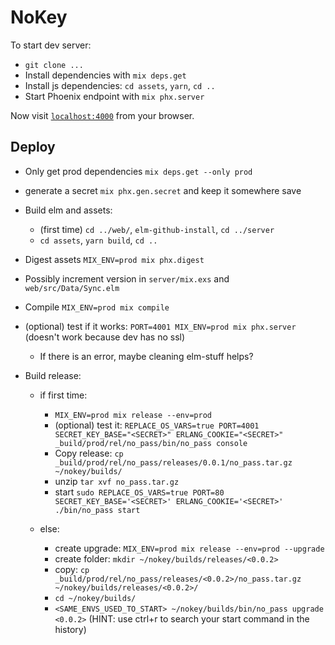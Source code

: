 # NoKey

To start dev server:

  * `git clone ...`
  * Install dependencies with `mix deps.get`
  * Install js dependencies: `cd assets`, `yarn`, `cd ..`
  * Start Phoenix endpoint with `mix phx.server`

Now visit [`localhost:4000`](http://localhost:4000) from your browser.

## Deploy

  * Only get prod dependencies `mix deps.get --only prod`
  * generate a secret `mix phx.gen.secret` and keep it somewhere save

  * Build elm and assets:
    + (first time) `cd ../web/`, `elm-github-install`, `cd ../server`
    + `cd assets`, `yarn build`, `cd ..`
  * Digest assets `MIX_ENV=prod mix phx.digest`
  * Possibly increment version in `server/mix.exs` and `web/src/Data/Sync.elm`
  * Compile `MIX_ENV=prod mix compile`
  * (optional) test if it works: `PORT=4001 MIX_ENV=prod mix phx.server` (doesn't work because dev has no ssl)
    + If there is an error, maybe cleaning elm-stuff helps?
  * Build release:
    
    - if first time:
        + `MIX_ENV=prod mix release --env=prod`
        + (optional) test it: `REPLACE_OS_VARS=true PORT=4001 SECRET_KEY_BASE="<SECRET>" ERLANG_COOKIE="<SECRET>" _build/prod/rel/no_pass/bin/no_pass console`
        + Copy release: `cp _build/prod/rel/no_pass/releases/0.0.1/no_pass.tar.gz ~/nokey/builds/`
        + unzip `tar xvf no_pass.tar.gz`
        + start `sudo REPLACE_OS_VARS=true PORT=80 SECRET_KEY_BASE='<SECRET>' ERLANG_COOKIE='<SECRET>' ./bin/no_pass start`
    
    - else:
        + create upgrade: `MIX_ENV=prod mix release --env=prod --upgrade`
        + create folder: `mkdir ~/nokey/builds/releases/<0.0.2>`
        + copy: `cp _build/prod/rel/no_pass/releases/<0.0.2>/no_pass.tar.gz ~/nokey/builds/releases/<0.0.2>/`
        + `cd ~/nokey/builds/`
        + `<SAME_ENVS_USED_TO_START> ~/nokey/builds/bin/no_pass upgrade <0.0.2>`
            (HINT: use ctrl+r to search your start command in the history)

